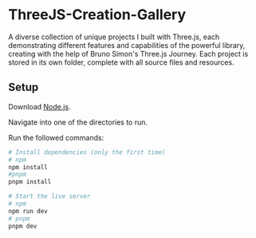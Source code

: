 # ThreeJS-Creation-Gallery
A diverse collection of unique projects I built with Three.js, each demonstrating different features and capabilities of the powerful library, creating with the help of Bruno Simon's Three.js Journey. Each project is stored in its own folder, complete with all source files and resources.
## Setup
Download [Node.js](https://nodejs.org/en/download/).

Navigate into one of the directories to run.

Run the followed commands:

``` bash
# Install dependencies (only the first time)
# npm
npm install
#pnpm
pnpm install

# Start the live server
# npm
npm run dev
# pnpm
pnpm dev

```
